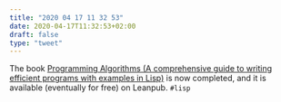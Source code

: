 ```yaml
---
title: "2020 04 17 11 32 53"
date: 2020-04-17T11:32:53+02:00
draft: false
type: "tweet"
---
```

The book [Programming Algorithms (A comprehensive guide to writing efficient programs with examples in Lisp)](https://leanpub.com/progalgs) is now completed, and it is available (eventually for free) on Leanpub. `#lisp`

